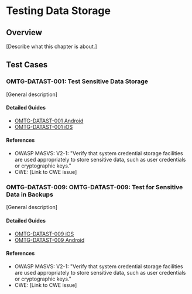 # Testing Data Storage

## Overview

[Describe what this chapter is about.]

## Test Cases

### OMTG-DATAST-001: Test Sensitive Data Storage
[General description]

#### Detailed Guides

- [OMTG-DATAST-001 Android](/Document/Testcases/T2_Data_Storage/0x01_OMTG-DATAST-Android.md#OMTG-DATAST-001)
- [OMTG-DATAST-001 iOS](/Document/Testcases/T2_Data_Storage/0x02_OMTG-DATAST-iOS.md#OMTG-DATAST-001)

#### References

- OWASP MASVS: V2-1: "Verify that system credential storage facilities are used appropriately to store sensitive data, such as user credentials or cryptographic keys."
- CWE: [Link to CWE issue]

### OMTG-DATAST-009: OMTG-DATAST-009: Test for Sensitive Data in Backups
[General description]

#### Detailed Guides

- [OMTG-DATAST-009 iOS](/Document/Testcases/T2_Data_Storage/0x01_OMTG-DATAST-Android.md#OMTG-DATAST-009)
- [OMTG-DATAST-009 Android](/Document/Testcases/T2_Data_Storage/0x02_OMTG-DATAST-iOS.md#OMTG-DATAST-009)

#### References

- OWASP MASVS: V2-1: "Verify that system credential storage facilities are used appropriately to store sensitive data, such as user credentials or cryptographic keys."
- CWE: [Link to CWE issue]